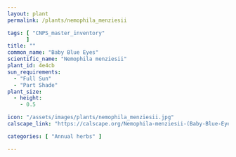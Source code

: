 ```yaml
---
layout: plant                                                              
permalink: /plants/nemophila_menziesii

tags: [ "CNPS_master_inventory"
      ]
title: ""
common_name: "Baby Blue Eyes"
scientific_name: "Nemophila menziesii"
plant_id: 4e4cb
sun_requirements:
  - "Full Sun"
  - "Part Shade"
plant_size:
  - height: 
    - 0.5

icon: "/assets/images/plants/nemophila_menziesii.jpg" 
calscape_link: "https://calscape.org/Nemophila-menziesii-(Baby-Blue-Eyes)"

categories: [ "Annual herbs" ]

---
```




